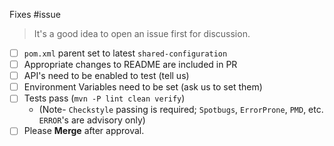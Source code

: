 Fixes #issue

> It's a good idea to open an issue first for discussion.

- [ ] `pom.xml` parent set to latest `shared-configuration`
- [ ] Appropriate changes to README are included in PR
- [ ] API's need to be enabled to test (tell us)
- [ ] Environment Variables need to be set (ask us to set them)
- [ ] Tests pass (`mvn -P lint clean verify`)
  * (Note- `Checkstyle` passing is required; `Spotbugs`, `ErrorProne`, `PMD`, etc. `ERROR`'s are advisory only)
- [ ] Please **Merge** after approval.
